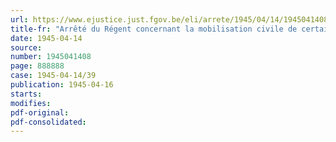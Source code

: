 ```yaml
---
url: https://www.ejustice.just.fgov.be/eli/arrete/1945/04/14/1945041408/justel
title-fr: "Arrêté du Régent concernant la mobilisation civile de certaines entreprises et des personnes qui y sont occupées"
date: 1945-04-14
source:
number: 1945041408
page: 888888
case: 1945-04-14/39
publication: 1945-04-16
starts:
modifies:
pdf-original:
pdf-consolidated:
---
```



